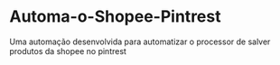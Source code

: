 # Automa-o-Shopee-Pintrest
Uma automação desenvolvida para automatizar o processor de salver produtos da shopee no pintrest
